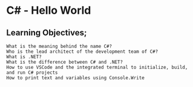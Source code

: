 # C# - Hello World
## Learning Objectives;

    What is the meaning behind the name C#?
    Who is the lead architect of the development team of C#?
    What is .NET?
    What is the difference between C# and .NET?
    How to use VSCode and the integrated terminal to initialize, build, and run C# projects
    How to print text and variables using Console.Write
